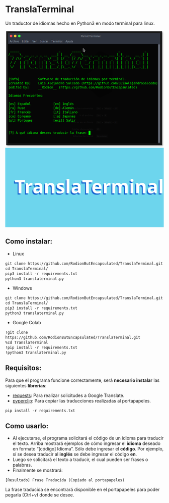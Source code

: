 # TranslaTerminal
Un traductor de idiomas hecho en Python3 en modo terminal para linux.

<p align="left">
<img src="./img/TranslaTerminal.png"/>
<img src="./img/TraslaTerminal Banner.svg"/>
</p>

## Como instalar:
* Linux
```
git clone https://github.com/RodionButEncapsulated/TranslaTerminal.git
cd TranslaTerminal/
pip3 install -r requirements.txt
python3 translaterminal.py
```
* Windows
```
git clone https://github.com/RodionButEncapsulated/TranslaTerminal.git
cd TranslaTerminal/
pip3 install -r requirements.txt
python3 translaterminal.py
```

* Google Colab
```
!git clone https://github.com/RodionButEncapsulated/TranslaTerminal.git
%cd TranslaTerminal
!pip install -r requirements.txt
!python3 translaterminal.py
```

## Requisitos:

Para que el programa funcione correctamente, será **necesario instalar** las siguientes **librerias**:

* [requests](https://pypi.org/project/requests/ "Ir a requests en PyPI"): Para realizar solicitudes a Google Translate.
* [pyperclip](https://pypi.org/project/pyperclip/ "Ir a pyperclip en PyPI"): Para copiar las traducciones realizadas al portapapeles.

```
pip install -r requirements.txt
```

## Como usarlo:
* Al ejecutarse, el programa solicitará el código de un idioma para traducir el texto. Arriba mostrará ejemplos de cómo ingresar el **idioma** deseado en formato “[código] Idioma”.
Sólo debe ingresar el **código**. Por ejemplo, sí se desea traducir al **inglés** se debe ingresar el código **en**.
* Luego se solicitará el texto a traducir, el cual pueden ser frases o palabras.
* Finalmente se mostrará:
```
[Resultado] Frase Traducida (Copiado al portapapeles)
```
La frase traducida se encontrará disponible en el portapapeles para poder pegarla (Ctrl+v) donde se desee.
